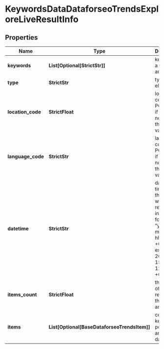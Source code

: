 # KeywordsDataDataforseoTrendsExploreLiveResultInfo


## Properties

| Name | Type | Description | Notes |
|------------ | ------------- | ------------- | -------------|
**keywords** | **List[Optional[StrictStr]]** | keywords in a POST array |[optional]|
**type** | **StrictStr** | type of element |[optional]|
**location_code** | **StrictFloat** | location code in a POST array<br>if there is no data, then the value is null |[optional]|
**language_code** | **StrictStr** | language code in a POST array<br>if there is no data, then the value is null |[optional]|
**datetime** | **StrictStr** | date and time when the result was received<br>in the UTC format: “yyyy-mm-dd hh-mm-ss +00:00”<br>example:<br>2019-11-15 12:57:46 +00:00 |[optional]|
**items_count** | **StrictFloat** | the number of results returned in the items array |[optional]|
**items** | **List[Optional[BaseDataforseoTrendsItem]]** | contains keyword popularity and related data |[optional]|